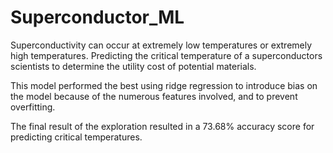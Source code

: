 # Superconductor_ML

Superconductivity can occur at extremely low temperatures or extremely high temperatures. Predicting the critical temperature of a superconductors scientists to determine the utility cost of potential materials.

This model performed the best using ridge regression to introduce bias on the model because of the numerous features involved, and to prevent overfitting.

The final result of the exploration resulted in a 73.68% accuracy score for predicting critical temperatures.
